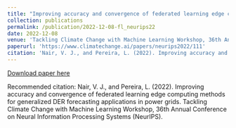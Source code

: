 ```yaml
---
title: "Improving accuracy and convergence of federated learning edge computing methods for generalized DER forecasting applications in power grid"
collection: publications
permalink: /publication/2022-12-08-fl_neurips22
date: 2022-12-08
venue: 'Tackling Climate Change with Machine Learning Workshop, 36th Annual Conference on Neural Information Processing Systems (NeurIPS)'
paperurl: 'https://www.climatechange.ai/papers/neurips2022/111'
citation: 'Nair, V. J., and Pereira, L. (2022). Improving accuracy and convergence of federated learning edge computing methods for generalized DER forecasting applications in power grids. Tackling Climate Change with Machine Learning Workshop, 36th Annual Conference on Neural Information Processing Systems (NeurIPS).'
---
```


<a href='https://www.climatechange.ai/papers/neurips2022/111'>Download paper here</a>

Recommended citation: Nair, V. J., and Pereira, L. (2022). Improving accuracy and convergence of federated learning edge computing methods for generalized DER forecasting applications in power grids. Tackling Climate Change with Machine Learning Workshop, 36th Annual Conference on Neural Information Processing Systems (NeurIPS).
